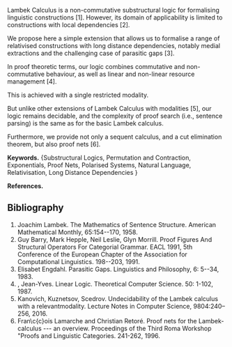 



Lambek Calculus is a non-commutative substructural logic for formalising linguistic constructions [1]. However, its domain of applicability is limited to constructions with local dependencies [2].
  
  We propose here a simple extension that allows us to formalise a range of relativised constructions with long distance dependencies, notably medial extractions and the challenging case of parasitic gaps [3].
  
  In proof theoretic terms, our logic combines commutative and non-commutative behaviour, as well as linear and non-linear resource management [4].
  
  This is achieved with a single restricted modality.
  
  But unlike other extensions of Lambek Calculus with modalities [5], our logic remains decidable, and the complexity of proof search (i.e., sentence parsing) is the same as for the basic Lambek calculus.
  
  Furthermore, we provide not only a sequent calculus, and a cut elimination theorem, but also proof nets [6].
  
**Keywords.** {Substructural Logics, Permutation and Contraction, Exponentials,  Proof Nets, Polarised Systems, Natural Language,  Relativisation, Long Distance Dependencies }


**References.** 
## Bibliography









1.  Joachim Lambek. The Mathematics of Sentence Structure. American Mathematical Monthly, 65:154--170, 1958.
2.  Guy Barry, Mark Hepple, Neil Leslie, Glyn Morrill.  Proof Figures And Structural Operators For Categorial Grammar. EACL 1991, 5th Conference of the European Chapter of the Association                  for Computational Linguistics.  198--203, 1991. 
3.  Elisabet Engdahl. Parasitic Gaps.  Linguistics and Philosophy, 6: 5--34, 1983.
4.  , Jean-Yves. Linear Logic. Theoretical Computer Science. 50: 1-102, 1987.
5.   Kanovich, Kuznetsov,  Scedrov. Undecidability of the Lambek calculus with a relevantmodality. Lecture Notes in Computer Science, 9804:240–256, 2016.
6.   Fran\c{c}ois Lamarche and Christian Retoré. Proof nets for the Lambek-calculus --- an overview. Proceedings of the Third Roma Workshop "Proofs and Linguistic Categories.  241-262, 1996.







